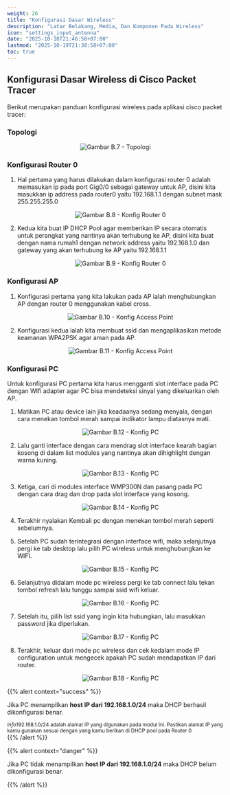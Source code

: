 ```yaml
---
weight: 26
title: "Konfigurasi Dasar Wireless"
description: "Latar Belakang, Media, Dan Komponen Pada Wireless"
icon: "settings_input_antenna"
date: "2025-10-18T21:46:58+07:00"
lastmod: "2025-10-19T21:38:58+07:00"
toc: true
---
```


## Konfigurasi Dasar Wireless di Cisco Packet Tracer

Berikut merupakan panduan konfigurasi wireless pada aplikasi cisco packet tracer:

### Topologi

<center>
<img src="/images/babFour/b.7.PNG" alt="Gambar B.7 - Topologi" class="img-fluid mb-3 responsive-img">
</center>

### Konfigurasi Router 0

1.  Hal pertama yang harus dilakukan dalam konfigurasi router 0 adalah
    memasukan ip pada port Gig0/0 sebagai gateway untuk AP, disini kita
    masukkan ip address pada router0 yaitu 192.168.1.1 dengan subnet mask
    255.255.255.0

    <center>
    <img src="/images/babFour/b.8.PNG" alt="Gambar B.8 - Konfig Router 0" class="img-fluid mb-3 responsive-img">
    </center>

2.  Kedua kita buat IP DHCP Pool agar memberikan IP secara otomatis untuk perangkat
    yang nantinya akan terhubung ke AP, disini kita buat dengan nama rumah1 dengan
    network address yaitu 192.168.1.0 dan gateway yang akan terhubung ke AP yaitu
    192.168.1.1

    <center>
    <img src="/images/babFour/b.9.PNG" alt="Gambar B.9 - Konfig Router 0" class="img-fluid mb-3 responsive-img">
    </center>

### Konfigurasi AP

1.  Konfigurasi pertama yang kita lakukan pada AP ialah menghubungkan AP dengan router 0 menggunakan kabel cross.

    <center>
    <img src="/images/babFour/b.10.PNG" alt="Gambar B.10 - Konfig Access Point" class="img-fluid mb-3 responsive-img">
    </center>

2.  Konfigurasi kedua ialah kita membuat ssid dan mengaplikasikan metode keamanan WPA2PSK agar aman pada AP.

    <center>
    <img src="/images/babFour/b.11.PNG" alt="Gambar B.11 - Konfig Access Point" class="img-fluid mb-3 responsive-img">
    </center>

### Konfigurasi PC

Untuk konfigurasi PC pertama kita harus mengganti slot interface pada PC dengan WIfi adapter agar PC bisa mendeteksi sinyal yang dikeluarkan oleh AP.

1.  Matikan PC atau device lain jika keadaanya sedang menyala, dengan cara menekan tombol merah sampai indikator lampu diatasnya mati.

      <center>
      <img src="/images/babFour/b.12.PNG" alt="Gambar B.12 - Konfig PC" class="img-fluid mb-3 responsive-img">
      </center>

2.  Lalu ganti interface dengan cara mendrag slot interface kearah bagian kosong di dalam list modules yang nantinya akan dihighlight dengan warna kuning.

      <center>
      <img src="/images/babFour/b.13.PNG" alt="Gambar B.13 - Konfig PC" class="img-fluid mb-3 responsive-img">
      </center>

3.  Ketiga, cari di modules interface WMP300N dan pasang pada PC dengan cara drag dan drop pada slot interface yang kosong.

      <center>
      <img src="/images/babFour/b.14.PNG" alt="Gambar B.14 - Konfig PC" class="img-fluid mb-3 responsive-img">
      </center>

4.  Terakhir nyalakan Kembali pc dengan menekan tombol merah seperti sebelumnya.

5.  Setelah PC sudah terintegrasi dengan interface wifi, maka selanjutnya pergi ke tab desktop lalu pilih PC wireless untuk menghubungkan ke WIFI.

      <center>
      <img src="/images/babFour/b.15.PNG" alt="Gambar B.15 - Konfig PC" class="img-fluid mb-3 responsive-img">
      </center>

6.  Selanjutnya didalam mode pc wireless pergi ke tab connect lalu tekan tombol refresh lalu tunggu sampai ssid wifi keluar.

      <center>
      <img src="/images/babFour/b.16.PNG" alt="Gambar B.16 - Konfig PC" class="img-fluid mb-3 responsive-img">
      </center>

7.  Setelah itu, pilih list ssid yang ingin kita hubungkan, lalu masukkan password jika diperlukan.

      <center>
      <img src="/images/babFour/b.17.PNG" alt="Gambar B.17 - Konfig PC" class="img-fluid mb-3 responsive-img">
      </center>

8.  Terakhir, keluar dari mode pc wireless dan cek kedalam mode IP configuration untuk mengecek apakah PC sudah mendapatkan IP dari router.

      <center>
      <img src="/images/babFour/b.18.PNG" alt="Gambar B.18 - Konfig PC" class="img-fluid mb-3 responsive-img">
      </center>

{{% alert context="success" %}}

<p>
Jika PC menampilkan <strong>host IP dari 192.168.1.0/24</strong> maka DHCP berhasil dikonfigurasi benar.
</p>

<div class="mt-3">
<small class="text-muted"><i class="material-icons align-middle me-1">info</i>192.168.1.0/24 adalah alamat IP yang digunakan pada modul ini. Pastikan alamat IP yang kamu gunakan sesuai dengan yang kamu berikan di DHCP pool pada Router 0</small>
</div>
{{% /alert %}}

{{% alert context="danger" %}}

<p>
Jika PC tidak menampilkan <strong>host IP dari 192.168.1.0/24</strong> maka DHCP belum dikonfigurasi benar.
</p>

{{% /alert %}}
